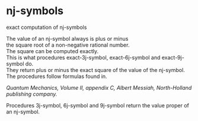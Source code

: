 # nj-symbols
exact computation of nj-symbols

The value of an nj-symbol always is plus or minus\
the square root of a non-negative rational number.\
The square can be computed exactly.\
This is what procedures exact-3j-symbol, exact-6j-symbol and exact-9j-symbol do.\
They return plus or minus the exact square of the value of the nj-symbol.\
The procedures follow formulas found in.

*Quantum Mechanics, Volume II, appendix C, Albert Messiah, North-Holland publishing company.*

Procedures 3j-symbol, 6j-symbol and 9j-symbol return the value proper of an nj-symbol.
